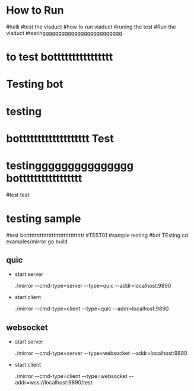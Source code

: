 # How to Run
#helli
#test the viaduct
#how to run viaduct
#runing the test
#Run the viaduct
#testinggggggggggggggggggggggggg
# to test botttttttttttttttt
# Testing bot
# testing
# bottttttttttttttttttt Test
# testinggggggggggggggg bottttttttttttttttt
#test test
# testing sample
#test botttttttttttttttttttttttttttttttttt
#TEST01
#sample testing
#bot TEsting
    cd examples/mirror
    go build

## quic
- start server

	./mirror --cmd-type=server --type=quic --addr=localhost:9890
- start client

	./mirror --cmd-type=client --type=quic --addr=localhost:9890

## websocket
- start server

	./mirror --cmd-type=server --type=websocket --addr=localhost:9890
	
- start client

	./mirror --cmd-type=client --type=websocket --addr=wss://localhost:9890/test
